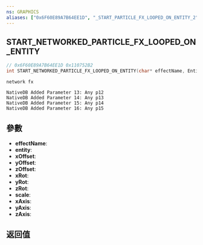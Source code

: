 ```yaml
---
ns: GRAPHICS
aliases: ["0x6F60E89A7B64EE1D", "_START_PARTICLE_FX_LOOPED_ON_ENTITY_2"]
---
```

## START_NETWORKED_PARTICLE_FX_LOOPED_ON_ENTITY

```c
// 0x6F60E89A7B64EE1D 0x110752B2
int START_NETWORKED_PARTICLE_FX_LOOPED_ON_ENTITY(char* effectName, Entity entity, float xOffset, float yOffset, float zOffset, float xRot, float yRot, float zRot, float scale, BOOL xAxis, BOOL yAxis, BOOL zAxis);
```

```
network fx  
```

```
NativeDB Added Parameter 13: Any p12
NativeDB Added Parameter 14: Any p13
NativeDB Added Parameter 15: Any p14
NativeDB Added Parameter 16: Any p15
```

## 參數
* **effectName**: 
* **entity**: 
* **xOffset**: 
* **yOffset**: 
* **zOffset**: 
* **xRot**: 
* **yRot**: 
* **zRot**: 
* **scale**: 
* **xAxis**: 
* **yAxis**: 
* **zAxis**: 

## 返回值
